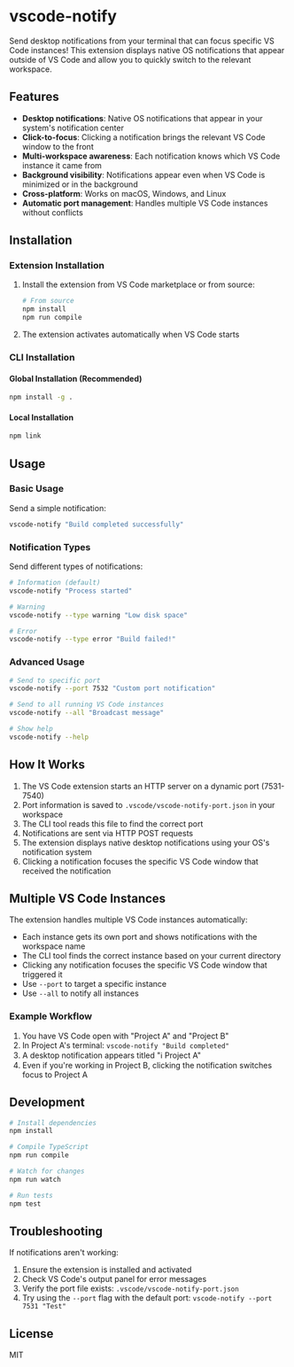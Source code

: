 # vscode-notify

Send desktop notifications from your terminal that can focus specific VS Code instances! This extension displays native OS notifications that appear outside of VS Code and allow you to quickly switch to the relevant workspace.

## Features

- **Desktop notifications**: Native OS notifications that appear in your system's notification center
- **Click-to-focus**: Clicking a notification brings the relevant VS Code window to the front
- **Multi-workspace awareness**: Each notification knows which VS Code instance it came from
- **Background visibility**: Notifications appear even when VS Code is minimized or in the background
- **Cross-platform**: Works on macOS, Windows, and Linux
- **Automatic port management**: Handles multiple VS Code instances without conflicts

## Installation

### Extension Installation

1. Install the extension from VS Code marketplace or from source:
   ```bash
   # From source
   npm install
   npm run compile
   ```

2. The extension activates automatically when VS Code starts

### CLI Installation

#### Global Installation (Recommended)
```bash
npm install -g .
```

#### Local Installation
```bash
npm link
```

## Usage

### Basic Usage

Send a simple notification:
```bash
vscode-notify "Build completed successfully"
```

### Notification Types

Send different types of notifications:
```bash
# Information (default)
vscode-notify "Process started"

# Warning
vscode-notify --type warning "Low disk space"

# Error
vscode-notify --type error "Build failed!"
```

### Advanced Usage

```bash
# Send to specific port
vscode-notify --port 7532 "Custom port notification"

# Send to all running VS Code instances
vscode-notify --all "Broadcast message"

# Show help
vscode-notify --help
```

## How It Works

1. The VS Code extension starts an HTTP server on a dynamic port (7531-7540)
2. Port information is saved to `.vscode/vscode-notify-port.json` in your workspace
3. The CLI tool reads this file to find the correct port
4. Notifications are sent via HTTP POST requests
5. The extension displays native desktop notifications using your OS's notification system
6. Clicking a notification focuses the specific VS Code window that received the notification

## Multiple VS Code Instances

The extension handles multiple VS Code instances automatically:
- Each instance gets its own port and shows notifications with the workspace name
- The CLI tool finds the correct instance based on your current directory
- Clicking any notification focuses the specific VS Code window that triggered it
- Use `--port` to target a specific instance
- Use `--all` to notify all instances

### Example Workflow
1. You have VS Code open with "Project A" and "Project B"
2. In Project A's terminal: `vscode-notify "Build completed"`
3. A desktop notification appears titled "ℹ️ Project A"
4. Even if you're working in Project B, clicking the notification switches focus to Project A

## Development

```bash
# Install dependencies
npm install

# Compile TypeScript
npm run compile

# Watch for changes
npm run watch

# Run tests
npm test
```

## Troubleshooting

If notifications aren't working:
1. Ensure the extension is installed and activated
2. Check VS Code's output panel for error messages
3. Verify the port file exists: `.vscode/vscode-notify-port.json`
4. Try using the `--port` flag with the default port: `vscode-notify --port 7531 "Test"`

## License

MIT
